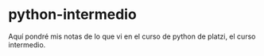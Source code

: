 # python-intermedio
Aquí pondré mis notas de lo que vi en el curso de python de platzi, el curso intermedio.
